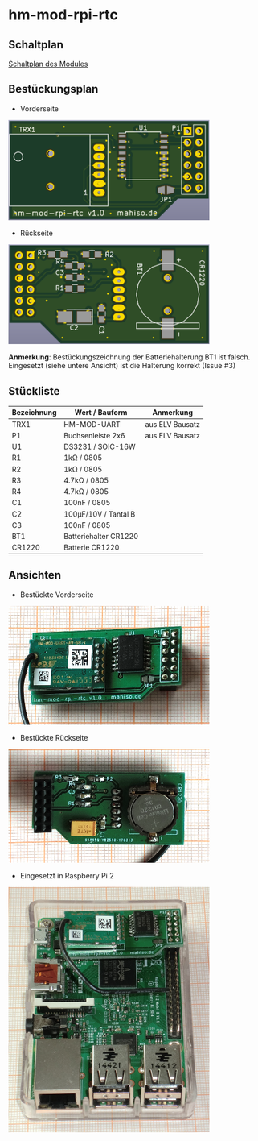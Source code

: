 # hm-mod-rpi-rtc
## Schaltplan
[Schaltplan des Modules](hm-mod-rpi-rtc.pdf "Schaltplan")
## Bestückungsplan
- Vorderseite

<img src="hm-mod-rpi-rtc_board_f.png" alt="Bestückungsplan Vorderseite" width="400px">

- Rückseite

<img src="hm-mod-rpi-rtc_board_b.png" alt="Bestückungsplan Rückseite" width="400px">

**Anmerkung**: Bestückungszeichnung der Batteriehalterung BT1 ist falsch. Eingesetzt (siehe untere Ansicht) ist die Halterung korrekt (Issue #3)

## Stückliste
|Bezeichnung|Wert / Bauform|Anmerkung|
|---|---|---|
|TRX1|HM-MOD-UART|aus ELV Bausatz|
|P1|Buchsenleiste 2x6|aus ELV Bausatz
|U1|DS3231 / SOIC-16W ||
|R1|1kΩ / 0805||
|R2|1kΩ / 0805||
|R3|4.7kΩ / 0805||
|R4|4.7kΩ / 0805||
|C1|100nF / 0805||
|C2|100µF/10V / Tantal B||
|C3|100nF / 0805||
|BT1|Batteriehalter CR1220||
|CR1220|Batterie CR1220||

## Ansichten
- Bestückte Vorderseite

![Bestückte Vorderseite](hm-mod-rpi-rtc_soldered_f.png "Bestückte Vorderseite")
- Bestückte Rückseite

![Bestückte Rückseite](hm-mod-rpi-rtc_soldered_b.png "Bestückte Rückseite")
- Eingesetzt in Raspberry Pi 2

![Eingesetzt in Raspberry Pi 2](hm-mod-rpi-rtc_plugged.png "Eingesetzt in Raspberry Pi 2")
